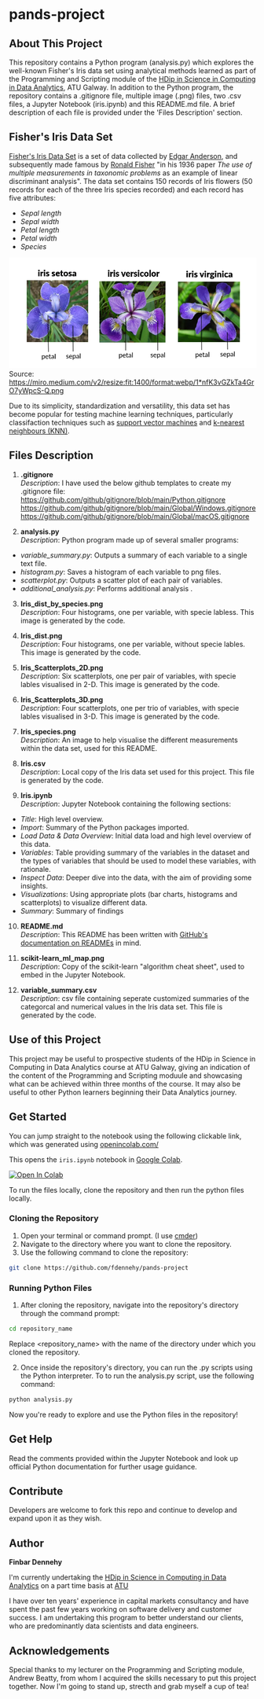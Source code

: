 # pands-project

## About This Project

This repository contains a Python program (analysis.py) which explores the well-known Fisher's Iris data set using analytical methods learned as part of the Programming and Scripting module of the [HDip in Science in Computing in Data Analytics](https://www.gmit.ie/higher-diploma-in-science-in-computing-in-data-analytics), ATU Galway. In addition to the Python program, the repository contains a .gitignore file, multiple image (.png) files, two .csv files, a Jupyter Notebook (iris.ipynb) and this README.md file. A brief description of each file is provided under the 'Files Description' section.

## Fisher's Iris Data Set

[Fisher's Iris Data Set](https://en.wikipedia.org/wiki/Iris_flower_data_set) is a set of data collected by [Edgar Anderson](https://en.wikipedia.org/wiki/Edgar_Anderson), and subsequently made famous by [Ronald Fisher](https://en.wikipedia.org/wiki/Ronald_Fisher) "in his 1936 paper _The use of multiple measurements in taxonomic problems_ as an example of linear discriminant analysis". The data set contains 150 records of Iris flowers (50 records for each of the three Iris species recorded) and each record has five attributes:
- _Sepal length_
- _Sepal width_
- _Petal length_
- _Petal width_
- _Species_

![iris_species.png](Iris_species.png)
Source: https://miro.medium.com/v2/resize:fit:1400/format:webp/1*nfK3vGZkTa4GrO7yWpcS-Q.png

Due to its simplicity, standardization and versatility, this data set has become popular for testing machine learning techniques, particularly classifaction techniques such as [support vector machines](https://en.wikipedia.org/wiki/Support_vector_machine) and [k-nearest neighbours (KNN)](https://en.wikipedia.org/wiki/K-nearest_neighbors_algorithm).

## Files Description

1. **.gitignore**\
_Description_: I have used the below github templates to create my .gitignore file:\
    https://github.com/github/gitignore/blob/main/Python.gitignore \
    https://github.com/github/gitignore/blob/main/Global/Windows.gitignore \
    https://github.com/github/gitignore/blob/main/Global/macOS.gitignore 

2. **analysis.py**\
_Description_: Python program made up of several smaller programs:
- *variable_summary.py*: Outputs a summary of each variable to a single text file.
- *histogram.py*: Saves a histogram of each variable to png files.
- *scatterplot.py*: Outputs a scatter plot of each pair of variables.
- *additional_analysis.py*: Performs additional analysis <TBC>.

3. **Iris_dist_by_species.png**\
_Description_: Four histograms, one per variable, with specie labless. This image is generated by the code.

4. **Iris_dist.png**\
_Description_: Four histograms, one per variable, without specie lables. This image is generated by the code.

5. **Iris_Scatterplots_2D.png**\
_Description_: Six scatterplots, one per pair of variables, with specie lables visualised in 2-D. This image is generated by the code.

6. **Iris_Scatterplots_3D.png**\
_Description_: Four scatterplots, one per trio of variables, with specie lables visualised in 3-D. This image is generated by the code.

7. **Iris_species.png**\
_Description_: An image to help visualise the different measurements within the data set, used for this README.

8. **Iris.csv**\
_Description_: Local copy of the Iris data set used for this project. This file is generated by the code.

9. **Iris.ipynb**\
_Description_: Jupyter Notebook containing the following sections:
- _Title_: High level overview.
- _Import_: Summary of the Python packages imported.
- _Load Data & Data Overview_: Initial data load and high level overview of this data.
- _Variables_: Table providing summary of the variables in the dataset and the types of variables that should be used to model these variables, with rationale.
- _Inspect Data_: Deeper dive into the data, with the aim of providing some insights.
- _Visualizations_: Using appropriate plots (bar charts, histograms and scatterplots) to visualize different data.
- _Summary_: Summary of findings

10. **README.md**\
_Description_: This README has been written with [GitHub's documentation on READMEs](https://docs.github.com/en/repositories/managing-your-repositorys-settings-and-features/customizing-your-repository/about-readmes) in mind.

11. **scikit-learn_ml_map.png**\
_Description_: Copy of the scikit-learn "algorithm cheat sheet", used to embed in the Jupyter Notebook.

12. **variable_summary.csv**\
_Description_: csv file containing seperate customized summaries of the categorcal and numerical values in the Iris data set. This file is generated by the code.

## Use of this Project

This project may be useful to prospective students of the HDip in Science in Computing in Data Analytics course at ATU Galway, giving an indication of the content of the Programming and Scripting moduule and showcasing what can be achieved within three months of the course. It may also be useful to other Python learners beginning their Data Analytics journey.

## Get Started 

You can jump straight to the notebook using the following clickable link, which was generated using [openincolab.com/](https://openincolab.com/)

This opens the `iris.ipynb` notebook in [Google Colab](https://colab.research.google.com/).

<a target="_blank" href="https://colab.research.google.com/github/fdennehy/pands-project/blob/main/iris.ipynb">
  <img src="https://colab.research.google.com/assets/colab-badge.svg" alt="Open In Colab"/>
</a>

To run the files locally, clone the repository and then run the python files locally.

### Cloning the Repository

1. Open your terminal or command prompt. (I use [cmder](https://cmder.app/))
2. Navigate to the directory where you want to clone the repository.
3. Use the following command to clone the repository:
```bash
git clone https://github.com/fdennehy/pands-project
```

### Running Python Files

1. After cloning the repository, navigate into the repository's directory through the command prompt:
```bash
cd repository_name
```
Replace <repository_name> with the name of the directory under which you cloned the repository.

2. Once inside the repository's directory, you can run the .py scripts using the Python interpreter. To to run the analysis.py script, use the following command:
```bash
python analysis.py
```

Now you're ready to explore and use the Python files in the repository! 

## Get Help

Read the comments provided within the Jupyter Notebook and look up official Python documentation for further usage guidance.

## Contribute

Developers are welcome to fork this repo and continue to develop and expand upon it as they wish.

## Author

**Finbar Dennehy**

I'm currently undertaking the [HDip in Science in Computing in Data Analytics](https://www.gmit.ie/higher-diploma-in-science-in-computing-in-data-analytics) on a part time basis at [ATU](https://www.atu.ie/)

I have over ten years' experience in capital markets consultancy and have spent the past few years working on software delivery and customer success. I am undertaking this program to better understand our clients, who are predominantly data scientists and data engineers.

## Acknowledgements

Special thanks to my lecturer on the Programming and Scripting module, Andrew Beatty, from whom I acquired the skills necessary to put this project together.
Now I'm going to stand up, strecth and grab myself a cup of tea!